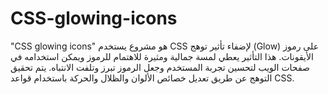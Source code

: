 # CSS-glowing-icons

"CSS glowing icons" هو مشروع يستخدم CSS لإضفاء تأثير توهج (Glow) على رموز الأيقونات. هذا التأثير يعطي لمسة جمالية ومثيرة للاهتمام للرموز ويمكن استخدامه في صفحات الويب لتحسين تجربة المستخدم وجعل الرموز تبرز وتلفت الانتباه. يتم تحقيق التوهج عن طريق تعديل خصائص الألوان والظلال والحركة باستخدام قواعد CSS.
